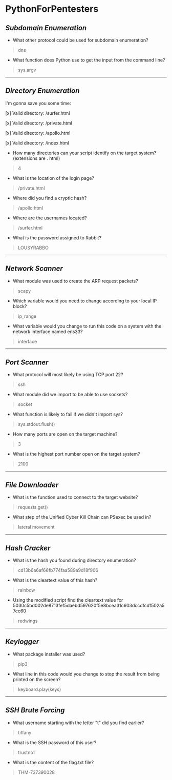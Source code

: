 
# PythonForPentesters

## *Subdomain Enumeration*

- What other protocol could be used for subdomain enumeration?

> dns

- What function does Python use to get the input from the command line?

> sys.argv

---

## *Directory Enumeration*

I'm gonna save you some time:

[x] Valid directory: /surfer.html

[x] Valid directory: /private.html

[x] Valid directory: /apollo.html

[x] Valid directory: /index.html

- How many directories can your script identify on the target system? (extensions are .
html)

> 4

- What is the location of the login page?

> /private.html

- Where did you find a cryptic hash?

> /apollo.html

- Where are the usernames located?

> /surfer.html

- What is the password assigned to Rabbit?

> LOUSYRABBO

---

## *Network Scanner*

- What module was used to create the ARP request packets? 

> scapy

- Which variable would you need to change according to your local IP block? 

> ip_range

- What variable would you change to run this code on a system with the network interface 
named ens33?

> interface

---

## *Port Scanner*

- What protocol will most likely be using TCP port 22?

> ssh

- What module did we import to be able to use sockets?

> socket

- What function is likely to fail if we didn't import sys? 

> sys.stdout.flush()

- How many ports are open on the target machine?

> 3

- What is the highest port number open on the target system?

> 2100

---

## *File Downloader*

- What is the function used to connect to the target website? 

> requests.get()

- What step of the Unified Cyber Kill Chain can PSexec be used in?

> lateral movement

---

## *Hash Cracker*

- What is the hash you found during directory enumeration?

> cd13b6a6af66fb774faa589a9d18f906

- What is the cleartext value of this hash?

> rainbow

- Using the modified script find the cleartext value for 
5030c5bd002de8713fef5daebd597620f5e8bcea31c603dccdfcdf502a57cc60

> redwings

---

## *Keylogger*

- What package installer was used? 

> pip3

- What line in this code would you change to stop the result from being printed on the 
screen?

> keyboard.play(keys)

---

## *SSH Brute Forcing*

- What username starting with the letter "t" did you find earlier?

> tiffany

- What is the SSH password of this user?

> trustno1

- What is the content of the flag.txt file?

> THM-737390028
